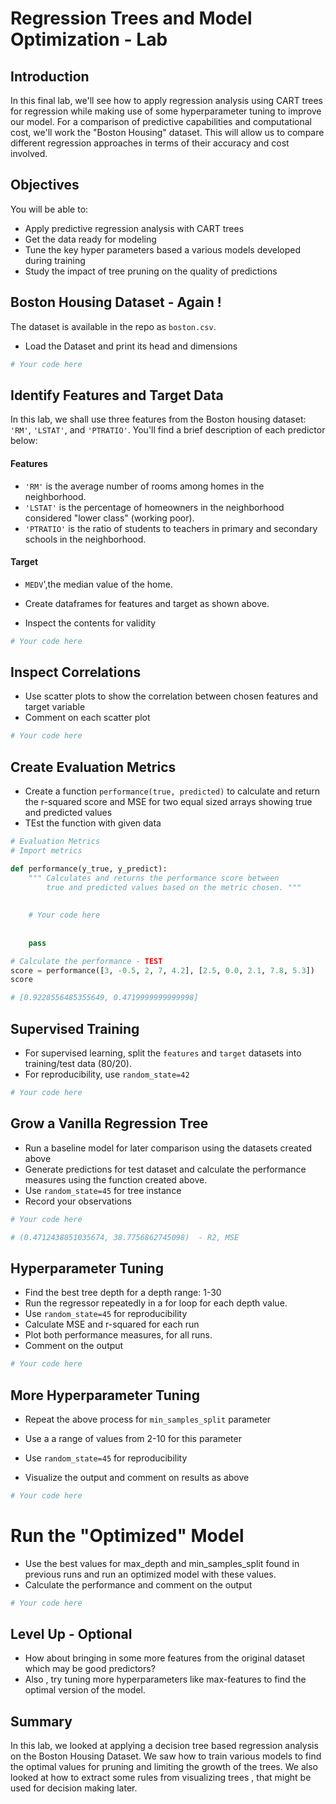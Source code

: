 
# Regression Trees and Model Optimization - Lab

## Introduction

In this final lab, we'll see how to apply regression analysis using CART trees for regression while making use of some hyperparameter tuning to improve our model. For a comparison of predictive capabilities and computational cost, we'll work the "Boston Housing" dataset. This will allow us to compare different regression approaches in terms of their accuracy and cost involved.

## Objectives
You will be able to:
- Apply predictive regression analysis with CART trees
- Get the data ready for modeling
- Tune the key hyper parameters based a various models developed during training 
- Study the impact of tree pruning on the quality of predictions

## Boston Housing Dataset - Again ! 

The dataset is available in the repo as `boston.csv`. 

- Load the Dataset and print its head and dimensions


```python
# Your code here 
```

## Identify Features and Target Data
In this lab, we shall use three features from the Boston housing dataset: `'RM'`, `'LSTAT'`, and `'PTRATIO'`. You'll find a brief description of each predictor below:

#### Features
- `'RM'` is the average number of rooms among homes in the neighborhood.
- `'LSTAT'` is the percentage of homeowners in the neighborhood considered "lower class" (working poor).
- `'PTRATIO'` is the ratio of students to teachers in primary and secondary schools in the neighborhood.

#### Target
- `MEDV`',the median value of the home.


- Create dataframes for features and target as shown above. 
- Inspect the contents for validity 


```python
# Your code here 
```

## Inspect Correlations 

- Use scatter plots to show the correlation between chosen features and target variable
- Comment on each scatter plot 


```python
# Your code here 
```

## Create Evaluation Metrics

- Create a function `performance(true, predicted)` to calculate and return the r-squared score and MSE for two equal sized arrays showing true and predicted values
- TEst the function with given data 


```python
# Evaluation Metrics
# Import metrics

def performance(y_true, y_predict):
    """ Calculates and returns the performance score between 
        true and predicted values based on the metric chosen. """
    
    
    # Your code here 
    
    
    pass

# Calculate the performance - TEST
score = performance([3, -0.5, 2, 7, 4.2], [2.5, 0.0, 2.1, 7.8, 5.3])
score

# [0.9228556485355649, 0.4719999999999998]
```

## Supervised Training 
- For supervised learning, split the `features` and `target` datasets into training/test data (80/20). 
- For reproducibility, use `random_state=42`


```python
# Your code here 
```

## Grow a Vanilla Regression Tree

- Run a baseline model for later comparison using the datasets created above
- Generate predictions for test dataset and calculate the performance measures using the function created above.
- Use `random_state=45` for tree instance
- Record your observations


```python
# Your code here 

# (0.4712438851035674, 38.7756862745098)  - R2, MSE
```

## Hyperparameter Tuning 

- Find the best tree depth for a depth range: 1-30
- Run the regressor repeatedly in a for loop for each depth value. 
- Use `random_state=45` for reproducibility
- Calculate MSE and r-squared for each run 
- Plot both performance measures, for all runs.
- Comment on the output 


```python
# Your code here 
```

## More Hyperparameter Tuning 

- Repeat the above process for `min_samples_split` parameter

- Use a a range of values from 2-10 for this parameter 
- Use `random_state=45` for reproducibility
- Visualize the output and comment on results as above


```python
# Your code here 
```

# Run the "Optimized" Model 

- Use the best values for max_depth and min_samples_split found in previous runs and run an optimized model with these values. 
- Calculate the performance and comment on the output 


```python
# Your code here 
```

## Level Up - Optional 

- How about bringing in some more features from the original dataset which may be good predictors?
- Also , try tuning more hyperparameters like max-features to find the optimal version of the model.

## Summary 

In this lab, we looked at applying a decision tree based regression analysis on the Boston Housing Dataset. We saw how to train various models to find the optimal values for pruning and limiting the growth of the trees. We also looked at how to extract some rules from visualizing trees , that might be used for decision making later.
